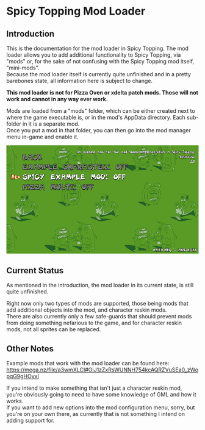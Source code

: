 # Spicy Topping Mod Loader

## Introduction

This is the documentation for the mod loader in Spicy Topping. The mod loader allows you to add additional functionality to Spicy Topping, via "mods" or, for the sake of not confusing with the Spicy Topping mod itself, "mini-mods".  
Because the mod loader itself is currently quite unfinished and in a pretty barebones state, all information here is subject to change.

**This mod loader is not for Pizza Oven or xdelta patch mods. Those will not work and cannot in any way ever work.**

Mods are loaded from a "mods" folder, which can be either created next to where the game executable is, or in the mod's AppData directory. Each sub-folder in it is a separate mod.  
Once you put a mod in that folder, you can then go into the mod manager menu in-game and enable it.

![Mod Manager menu](https://github.com/basiccube/spicyloader-docs/blob/main/images/modmanager.png?raw=true)

## Current Status

As mentioned in the introduction, the mod loader in its current state, is still quite unfinished.  

Right now only two types of mods are supported, those being mods that add additional objects into the mod, and character reskin mods.  
There are also currently only a few safe-guards that should prevent mods from doing something nefarious to the game, and for character reskin mods, not all sprites can be replaced.

## Other Notes

Example mods that work with the mod loader can be found here:  
https://mega.nz/file/a3wmXLCI#OiJ1zZxRsWUNNH754kcAQRZVuSEa0_zWopqG9gHOyxI

If you intend to make something that isn't just a character reskin mod, you're obviously going to need to have some knowledge of GML and how it works.  
If you want to add new options into the mod configuration menu, sorry, but you're on your own there, as currently that is not something I intend on adding support for.
